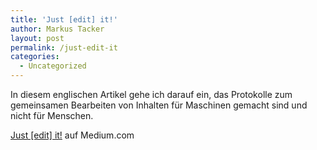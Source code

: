 ```yaml
---
title: 'Just [edit] it!'
author: Markus Tacker
layout: post
permalink: /just-edit-it
categories:
  - Uncategorized
---
```

In diesem englischen Artikel gehe ich darauf ein, das Protokolle zum gemeinsamen Bearbeiten von Inhalten für Maschinen gemacht sind und nicht für Menschen.

[Just [edit] it!][1] auf Medium.com

 [1]: https://medium.com/geek-empire-1/756da3bd4acc "Just [edit] it!"
